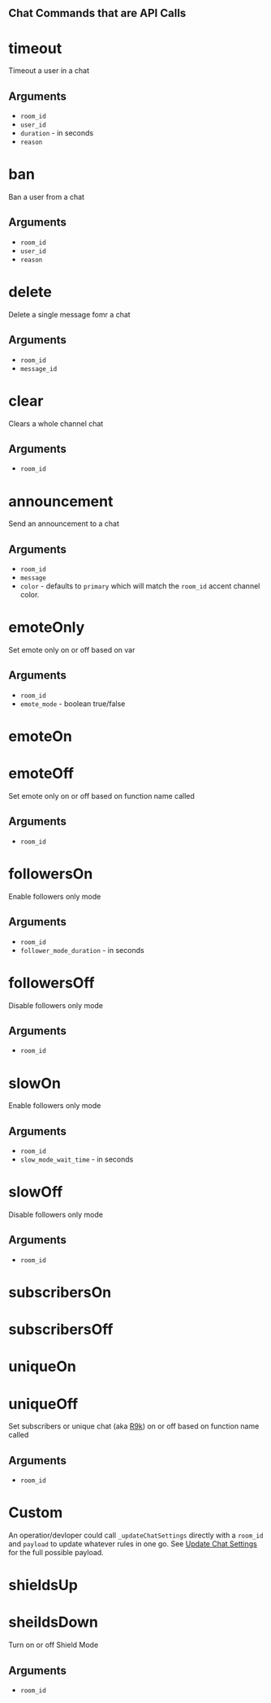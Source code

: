 ## Chat Commands that are API Calls

# timeout

Timeout a user in a chat

## Arguments
- `room_id`
- `user_id`
- `duration` - in seconds
- `reason`

# ban

Ban a user from a chat

## Arguments
- `room_id`
- `user_id`
- `reason`


# delete

Delete a single message fomr a chat

## Arguments
- `room_id`
- `message_id`

# clear

Clears a whole channel chat

## Arguments
- `room_id`

# announcement

Send an announcement to a chat

## Arguments
- `room_id`
- `message`
- `color` - defaults to `primary` which will match the `room_id` accent channel color.


# emoteOnly

Set emote only on or off based on var

## Arguments
- `room_id`
- `emote_mode` - boolean true/false

# emoteOn
# emoteOff

Set emote only on or off based on function name called

## Arguments
- `room_id`



# followersOn

Enable followers only mode

## Arguments
- `room_id`
- `follower_mode_duration` - in seconds

# followersOff

Disable followers only mode

## Arguments
- `room_id`


# slowOn

Enable followers only mode

## Arguments
- `room_id`
- `slow_mode_wait_time` - in seconds

# slowOff

Disable followers only mode

## Arguments
- `room_id`


# subscribersOn
# subscribersOff
# uniqueOn
# uniqueOff

Set subscribers or unique chat (aka [R9k](https://blog.xkcd.com/2008/01/14/robot9000-and-xkcd-signal-attacking-noise-in-chat/)) on or off based on function name called

## Arguments
- `room_id`

# Custom

An operatior/devloper could call `_updateChatSettings` directly with a `room_id` and `payload` to update whatever rules in one go. See [Update Chat Settings](https://dev.twitch.tv/docs/api/reference#update-chat-settings) for the full possible payload.


# shieldsUp
# sheildsDown

Turn on or off Shield Mode

## Arguments
- `room_id`

